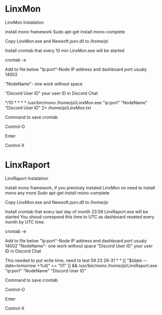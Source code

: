 # LinxMon

LinxMon Instalation

install mono framework
Sudo apt-get install mono-complete

Copy LinxMon.exe and Newsoft.json.dll to /home/pi

Install crontab that every 10 min LinxMon.exe will be started

crontab -e

Add to file below
"Ip:port"-Node IP address and dashboard port usualy 14002

"NodeName"- one work without space
  
"Discord User ID" your user ID in Discord Chat
  
*/10 * * * * /usr/bin/mono /home/pi/LinxMon.exe "ip:port" "NodeName" "Discord User ID" 2> /home/pi/LinxMon.txt

Command to save crontab

Control-O

Enter

Control-X 

# LinxRaport
LinxRaport Instalation

install mono framework, if you previosly instaled LinxMon no need to install mono any more
Sudo apt-get install mono-complete

Copy LinxMon.exe and Newsoft.json.dll to /home/pi

Install crontab that every last day of month 23:59 LinxRaport.exe will be started
You shoud corespond this time to UTC as dashboard reseted every month by UTC time.

crontab -e

Add to file below
"Ip:port"-Node IP address and dashboard port usualy 14002
"NodeName"- one work without space
"Discord User ID" your user ID in Discord Chat
  
  This needed to put write time, need to test
59 23 28-31 * * [[ "$(date --date=tomorrow +\%d)" == "01" ]] && /usr/bin/mono /home/pi/LinxRaport.exe "ip:port" "NodeName" "Discord User ID"

Command to save crontab

Control-O

Enter

Control-X 
